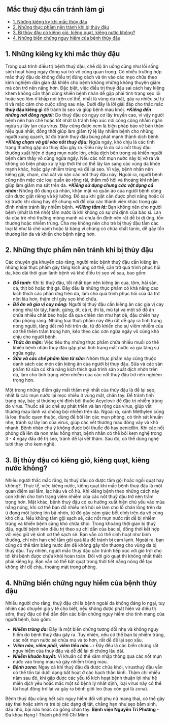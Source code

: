 ## ️ Mắc thuỷ đậu cần tránh làm gì

  * [1. Những kiêng kỵ khi mắc thủy đậu](https://bvnguyentriphuong.com.vn/benh-truyen-nhiem/mac-thuy-dau-can-tranh-lam-gi#1-nhng-king-k-khi-mc-thy-u)
  * [2. Những thực phẩm nên tránh khi bị thủy đậu](https://bvnguyentriphuong.com.vn/benh-truyen-nhiem/mac-thuy-dau-can-tranh-lam-gi#2nhng-thc-phm-nn-trnh-khi-b-thy-u)
  * [3. Bị thủy đậu có kiêng gió, kiêng quạt, kiêng nước không?](https://bvnguyentriphuong.com.vn/benh-truyen-nhiem/mac-thuy-dau-can-tranh-lam-gi#3-b-thy-u-c-king-gi-king-qut-king-nc-khng)
  * [4. Những biến chứng nguy hiểm của bệnh thủy đậu](https://bvnguyentriphuong.com.vn/benh-truyen-nhiem/mac-thuy-dau-can-tranh-lam-gi#4-nhng-bin-chng-nguy-him-ca-bnh-thy-u)


## **1. Những kiêng kỵ khi mắc thủy đậu**
Trong quá trình điều trị bệnh thuỷ đậu, chế độ ăn uống cũng như lối sống sinh hoạt hàng ngày đóng vai trò vô cùng quan trọng. Có nhiều trường hợp mắc thuỷ đậu do không điều trị đúng cách và tin vào các mẹo chữa theo kinh nghiệm dân gian đã khiến cho bệnh không những không thuyên giảm mà còn trở nên nặng hơn. 
Đặc biệt, việc điều trị thuỷ đậu sai cách hay kiêng khem không cẩn thận cũng khiến bệnh nhân dễ gặp phải tình trạng sẹo lồi hoặc sẹo lõm ở khắp nơi trên cơ thể, nhất là vùng da mặt, gây ra nhiều sự tự ti và mặc cảm cho cuộc sống sau này. Dưới đây là lời giải đáp cho thắc mắc **thuỷ đậu kiêng gì** để tránh bị sẹo và giúp bệnh mau khỏi. 
**_*Kiêng đến những nơi đông người:_** Do thuỷ đậu có nguy cơ lây truyền cao, vì vậy người bệnh nên hạn chế hoặc tốt nhất là tránh tiếp xúc nơi công cộng nhằm ngăn ngừa sự lây lan của virus. Đây cũng được xem là biện pháp bảo vệ bản thân hiệu quả nhất, đồng thời giúp làm giảm tỷ lệ lây nhiễm bệnh cho những người xung quanh, từ đó tránh thuỷ đậu bùng phát mạnh thành dịch bệnh. 
**_*Kiêng chạm và gãi vào nốt thuỷ đậu:_** Ngứa ngáy, khó chịu là các tình trạng thường gặp do thuỷ đậu gây ra. Điều này là do các nốt thuỷ đậu thường xuất hiện ở dạng mụn nước lớn, chứa dịch bên trong và khiến người bệnh cảm thấy vô cùng ngứa ngáy. Nếu các nốt mụn nước này bị vỡ ra và không có biện pháp xử lý kịp thời thì có thể lây lan sang các vùng da khỏe mạnh khác, hoặc gây nhiễm trùng và để lại sẹo. Vì vậy, bệnh nhân nên kiêng gãi, chạm, chà xát và nặn các nốt thuỷ đậu này. Ngoài ra, người bệnh cũng nên mặc các loại quần áo rộng rãi, thấm mồ hôi và thoáng khí nhằm giúp làm giảm ma sát trên da. 
**_*Kiêng sử dụng chung các vật dụng cá nhân:_** Những đồ dùng cá nhân, khăn mặt và quần áo của người bệnh cũng cần được giặt riêng và kỹ lưỡng. Đồ sau khi giặt cần được phơi nắng hoặc ủi kỹ trước khi dùng hay để chung với đồ của các thành viên khác trong gia đình nhằm tránh lây nhiễm bệnh. 
**_*Kiêng tắm lá:_** Bạn không nên cho người bệnh (nhất là trẻ nhỏ) tắm nước lá khi không có sự chỉ định của bác sĩ. Làn da của trẻ nhỏ thường mỏng manh và chưa ổn định nên rất dễ bị dị ứng, tổn thương hoặc nhiễm trùng. Cha mẹ không nên cho trẻ bị thuỷ đậu tắm các loại lá như lá chè xanh hoặc lá bàng vì chúng có chứa chất tanin, dễ gây tổn thương làn da và khiến cho bệnh nặng hơn.
## **2. Những thực phẩm nên tránh khi bị thủy đậu**
Các chuyên gia khuyến cáo rằng, người mắc bệnh thuỷ đậu cần kiêng ăn những loại thực phẩm gây tăng kích ứng cơ thể, cản trở quá trình phục hồi da, kéo dài thời gian lành bệnh và khó điều trị sẹo về sau, bao gồm:
  * **_Đồ tanh:_** Khi bị thuỷ đậu, tốt nhất bạn nên kiêng ăn cua, tôm, hải sản, cá, thịt bò hoặc thịt gà. Đây đều là những thực phẩm có khả năng cao kích thích các phản ứng trên da, làm cho quá trình phục hồi của da trở nên lâu hơn, thậm chí gây sẹo khó chữa. 
  * **_Đồ ăn và gia vị cay nóng:_** Người bị thuỷ đậu cần kiêng ăn các gia vị cay nóng như tỏi tây, hành, gừng, ớt, cà ri, thì là, mù tạt và một số đồ ăn chứa nhiều chất béo hoặc đã qua chiên rán như hạt dẻ, đậu chiên hay đậu phộng rang. Những loại thực phẩm này đều rất dễ gây ra tình trạng nóng người, tăng tiết mồ hôi trên da, từ đó khiến cho sự viêm nhiễm của cơ thể thêm trầm trọng hơn, kéo theo các cơn ngứa ngáy vô cùng khó chịu cho người bệnh. 
  * **_Thức ăn mặn:_** Việc tiêu thụ những thực phẩm chứa nhiều muối có thể khiến bệnh nhân thuỷ đậu gặp phải tình trạng mất nước và gia tăng sự ngứa ngáy. 
  * **_Sữa và các chế phẩm làm từ sữa:_** Nhóm thực phẩm này cũng thuộc danh sách các món cần kiêng ăn của người bị thuỷ đậu. Sữa và các sản phẩm từ sữa có khả năng kích thích quá trình sản xuất dịch nhờn trên da, làm cho tình trạng viêm nhiễm của các nốt thuỷ đậu trở nên nghiêm trọng hơn.


Một trong những điểm gây mất thẩm mỹ nhất của thủy đậu là để lại sẹo, nhất là các mụn nước lại mọc nhiều ở vùng mặt, chân tay. Để tránh tình trạng này, bác sĩ thường chỉ định bôi thuốc Acyclovir để đặc trị nhiễm trùng do virus. Thuốc sẽ ức chế sự phát triển và lan rộng của virus, giúp vết thương mau lành và chống bội nhiễm trên da.
Ngoài ra, xanh Methylen cũng là loại thuốc quen thuộc, dùng để bôi lên các mụn phỏng, có tính sát khuẩn nhẹ, tránh sự lây lan của virus, giúp các vết thương mau đóng vảy và khô nhanh.
Bệnh nhân chú ý không được bôi thuốc đỏ hay penicillin.
Khi các nốt phỏng đã lên da non màu hồng nhạt, bệnh nhân có thể bôi kem nghệ trong 3 - 4 ngày đầu để trị sẹo, tránh để lại vết thâm. Sau đó, có thể dùng nghệ tươi thay cho kem nghệ.
## **3. Bị thủy đậu có kiêng gió, kiêng quạt, kiêng nước không?**
Nhiều người thắc mắc rằng, bị thuỷ đậu có được tắm gội hoặc ngồi quạt hay không?. Thực tế, việc kiêng nước, kiêng quạt khi mắc bệnh thuỷ đậu là một quan điểm sai lầm, lạc hậu và cổ hủ. Khi kiêng bệnh theo những cách này còn khiến cho tình trạng viêm nhiễm của các nốt thuỷ đậu trở nên trầm trọng hơn. 
Mặt khác, bệnh thuỷ đậu có xu hướng xuất hiện chủ yếu vào mùa nắng nóng, khi cơ thể bạn đổ nhiều mồ hôi sẽ làm cho lỗ chân lông trên da ứ đọng một lượng lớn bã nhờn, từ đó gây cảm giác bết dính trên da vô cùng khó chịu. Nếu không tắm gội sạch sẽ, các nốt mụn nước rất dễ bị nhiễm trùng và khiến bệnh càng khó chữa khỏi. 
Trong khoảng thời gian bị thuỷ đậu, người bệnh nên điều trị theo sự chỉ dẫn của bác sĩ, đồng thời kết hợp với việc giữ vệ sinh cơ thể sạch sẽ. Bạn vẫn có thể sinh hoạt như bình thường, chỉ nên hạn chế tắm gội quá lâu để tránh bị cảm lạnh. Ngoài ra, bạn cũng có thể tắm bằng nước ấm để không gây tổn thương cho vùng da bị thuỷ đậu. 
Tuy nhiên, người mắc thuỷ đậu cần tránh tiếp xúc với gió trời cho tới khi bệnh được chữa khỏi hoàn toàn. Đối với gió quạt thì không nhất thiết phải kiêng kỵ. Bạn vẫn có thể bật quạt trong thời tiết nắng nóng để tạo không khí dễ chịu, thoáng mát trong phòng. 
## **4. Những biến chứng nguy hiểm của bệnh thủy đậu**
Nhiều người cho rằng, thuỷ đậu chỉ là bệnh ngoài da không đáng lo ngại, tuy nhiên các chuyên gia y tế cho biết, nếu không được phát hiện và điều trị sớm, thuỷ đậu có thể dẫn đến các biến chứng nguy hiểm cho tính mạng của người bệnh, bao gồm:
  * **_Nhiễm trùng da:_** Đây là một biến chứng tương đối nhẹ và không nguy hiểm do bệnh thuỷ đậu gây ra. Tuy nhiên, nếu cơ thể bạn bị nhiễm trùng, các nốt mụn nước sẽ chứa mủ và to hơn, rất dễ để lại sẹo xấu. 
  * **_Viêm não, viêm phổi, viêm tiểu não…:_** Đây đều là các biến chứng rất nguy hiểm của thuỷ đậu và dễ để lại di chứng lâu dài. 
  * **_Nhiễm khuẩn huyết:_** Vi khuẩn có thể xâm nhập thông qua các nốt mụn nước vào trong máu và gây nhiễm trùng máu. 
  * **_Bệnh zona:_** Ngay cả khi thuỷ đậu đã được chữa khỏi, virusthuỷ đậu vẫn có thể tồn tại dưới dạng bất hoạt ở các hạch thần kinh. Thậm chí nhiều năm sau đó, khi gặp được các yếu tố kích hoạt bệnh thuận lợi như hệ miễn dịch yếu hoặc mắc một số bệnh lý nhất định, loại virus này có thể tái hoạt động trở lại và gây ra bệnh giời leo (hay còn gọi là zona). 


Bệnh thuỷ đậu cũng hết sức nguy hiểm đối với phụ nữ mang thai, có thể gây sảy thai hoặc sinh ra trẻ bị các dạng dị tật, chẳng hạn như sẹo bẩm sinh, đầu nhỏ, bại não hoặc co gồng chân tay. 
**Bệnh viện Nguyễn Tri Phương** - Đa khoa Hạng I Thành phố Hồ Chí Minh
